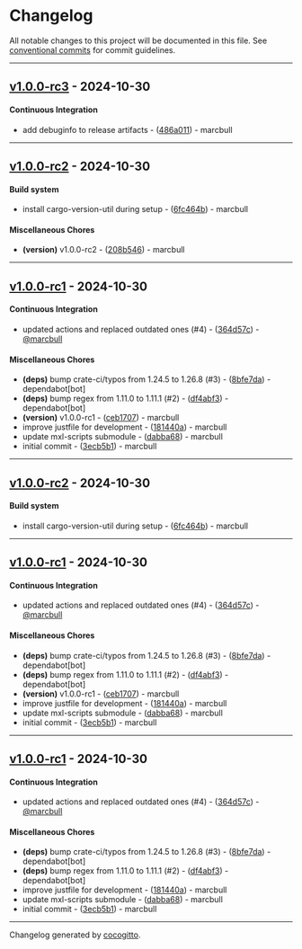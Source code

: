 # Changelog
All notable changes to this project will be documented in this file. See [conventional commits](https://www.conventionalcommits.org/) for commit guidelines.

- - -
## [v1.0.0-rc3](https://github.com/x-software-com/mxl-plyr/compare/v1.0.0-rc2..v1.0.0-rc3) - 2024-10-30
#### Continuous Integration
- add debuginfo to release artifacts - ([486a011](https://github.com/x-software-com/mxl-plyr/commit/486a011bbf8405b71f497a92dcfe908947056bda)) - marcbull

- - -

## [v1.0.0-rc2](https://github.com/x-software-com/mxl-plyr/compare/v1.0.0-rc1..v1.0.0-rc2) - 2024-10-30
#### Build system
- install cargo-version-util during setup - ([6fc464b](https://github.com/x-software-com/mxl-plyr/commit/6fc464b3f418b5c633ae5fad1198bd5b5a125b8d)) - marcbull
#### Miscellaneous Chores
- **(version)** v1.0.0-rc2 - ([208b546](https://github.com/x-software-com/mxl-plyr/commit/208b546633daecb95202f54f31611c6c282aee2d)) - marcbull

- - -

## [v1.0.0-rc1](https://github.com/x-software-com/mxl-plyr/compare/3ecb5b1f9fec0f73f5a968067dd8feac7fb48a29..v1.0.0-rc1) - 2024-10-30
#### Continuous Integration
- updated actions and replaced outdated ones (#4) - ([364d57c](https://github.com/x-software-com/mxl-plyr/commit/364d57c2c731500eaf19805d9911e8ecca509a8b)) - [@marcbull](https://github.com/marcbull)
#### Miscellaneous Chores
- **(deps)** bump crate-ci/typos from 1.24.5 to 1.26.8 (#3) - ([8bfe7da](https://github.com/x-software-com/mxl-plyr/commit/8bfe7daa3bfa4348f9a5e9133bd66cb12803cbb5)) - dependabot[bot]
- **(deps)** bump regex from 1.11.0 to 1.11.1 (#2) - ([df4abf3](https://github.com/x-software-com/mxl-plyr/commit/df4abf3db87a92297d7116d2e5004a4844b20a5a)) - dependabot[bot]
- **(version)** v1.0.0-rc1 - ([ceb1707](https://github.com/x-software-com/mxl-plyr/commit/ceb1707d44898c871417ad165f14caf8b432a7a9)) - marcbull
- improve justfile for development - ([181440a](https://github.com/x-software-com/mxl-plyr/commit/181440a0f5c6de4f6e34b80fd767fc118c2d73b6)) - marcbull
- update mxl-scripts submodule - ([dabba68](https://github.com/x-software-com/mxl-plyr/commit/dabba68cd911bfd0088a864c25260186a179eb3f)) - marcbull
- initial commit - ([3ecb5b1](https://github.com/x-software-com/mxl-plyr/commit/3ecb5b1f9fec0f73f5a968067dd8feac7fb48a29)) - marcbull

- - -

## [v1.0.0-rc2](https://github.com/x-software-com/mxl-plyr/compare/v1.0.0-rc1..v1.0.0-rc2) - 2024-10-30
#### Build system
- install cargo-version-util during setup - ([6fc464b](https://github.com/x-software-com/mxl-plyr/commit/6fc464b3f418b5c633ae5fad1198bd5b5a125b8d)) - marcbull

- - -

## [v1.0.0-rc1](https://github.com/x-software-com/mxl-plyr/compare/3ecb5b1f9fec0f73f5a968067dd8feac7fb48a29..v1.0.0-rc1) - 2024-10-30
#### Continuous Integration
- updated actions and replaced outdated ones (#4) - ([364d57c](https://github.com/x-software-com/mxl-plyr/commit/364d57c2c731500eaf19805d9911e8ecca509a8b)) - [@marcbull](https://github.com/marcbull)
#### Miscellaneous Chores
- **(deps)** bump crate-ci/typos from 1.24.5 to 1.26.8 (#3) - ([8bfe7da](https://github.com/x-software-com/mxl-plyr/commit/8bfe7daa3bfa4348f9a5e9133bd66cb12803cbb5)) - dependabot[bot]
- **(deps)** bump regex from 1.11.0 to 1.11.1 (#2) - ([df4abf3](https://github.com/x-software-com/mxl-plyr/commit/df4abf3db87a92297d7116d2e5004a4844b20a5a)) - dependabot[bot]
- **(version)** v1.0.0-rc1 - ([ceb1707](https://github.com/x-software-com/mxl-plyr/commit/ceb1707d44898c871417ad165f14caf8b432a7a9)) - marcbull
- improve justfile for development - ([181440a](https://github.com/x-software-com/mxl-plyr/commit/181440a0f5c6de4f6e34b80fd767fc118c2d73b6)) - marcbull
- update mxl-scripts submodule - ([dabba68](https://github.com/x-software-com/mxl-plyr/commit/dabba68cd911bfd0088a864c25260186a179eb3f)) - marcbull
- initial commit - ([3ecb5b1](https://github.com/x-software-com/mxl-plyr/commit/3ecb5b1f9fec0f73f5a968067dd8feac7fb48a29)) - marcbull

- - -

## [v1.0.0-rc1](https://github.com/x-software-com/mxl-plyr/compare/3ecb5b1f9fec0f73f5a968067dd8feac7fb48a29..v1.0.0-rc1) - 2024-10-30
#### Continuous Integration
- updated actions and replaced outdated ones (#4) - ([364d57c](https://github.com/x-software-com/mxl-plyr/commit/364d57c2c731500eaf19805d9911e8ecca509a8b)) - [@marcbull](https://github.com/marcbull)
#### Miscellaneous Chores
- **(deps)** bump crate-ci/typos from 1.24.5 to 1.26.8 (#3) - ([8bfe7da](https://github.com/x-software-com/mxl-plyr/commit/8bfe7daa3bfa4348f9a5e9133bd66cb12803cbb5)) - dependabot[bot]
- **(deps)** bump regex from 1.11.0 to 1.11.1 (#2) - ([df4abf3](https://github.com/x-software-com/mxl-plyr/commit/df4abf3db87a92297d7116d2e5004a4844b20a5a)) - dependabot[bot]
- improve justfile for development - ([181440a](https://github.com/x-software-com/mxl-plyr/commit/181440a0f5c6de4f6e34b80fd767fc118c2d73b6)) - marcbull
- update mxl-scripts submodule - ([dabba68](https://github.com/x-software-com/mxl-plyr/commit/dabba68cd911bfd0088a864c25260186a179eb3f)) - marcbull
- initial commit - ([3ecb5b1](https://github.com/x-software-com/mxl-plyr/commit/3ecb5b1f9fec0f73f5a968067dd8feac7fb48a29)) - marcbull

- - -

Changelog generated by [cocogitto](https://github.com/cocogitto/cocogitto).